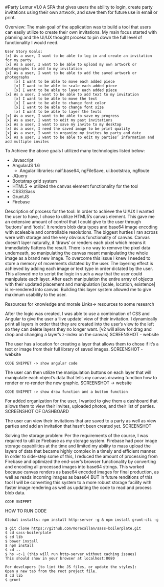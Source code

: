 #Party Lemur v1.0
A SPA that gives users the ability to login, create party invitations using their own artwork, and save them for future use in email or print.

Overview:
The main goal of the application was to build a tool that users can easily utilize to create their own invitations.  My main focus started with planning and the UI/UX thought process to pin down the full level of functionality I would need.  

```
User Story Goals:
[x] As a user, I want to be able to log in and create an invitation for my party
[x] As a user, I want to be able to upload my own artwork or photographs to add to my invitation
[x] As a user, I want to be able to add the saved artwork or photographs
	[x] I want to be able to move each added piece
	[x] I want to be able to scale each added piece
	[x] I want to be able to layer each added piece
[x] As a user, I want to be able to add text to my invitation
	[x] I want to be able to move the text
	[x] I want to be able to change font color
	[x] I want to be able to change font size
	[x] I want to be able to layer the texts
[x] As a user, I want to be able to save my progress
[x] As a user, I want to edit my past invitations
[x] As a user, I want to save my invite to my desktop
[x] As a user, I need the saved image to be print quality
[x] As a user, I want to organize my invites by party and date
[x] As a user, I want to be able to edit my parties’ information and add multiple invites
```

To Achieve the above goals I utilized many technologies listed below:
- Javascript
- AngularJS 1.6
    - Angular libraries:  naif.base64, ngFileSave, ui.bootstrap, ngRoute
- JQuery
- Bootstrap grid system
- HTML5 -> utilized the canvas element functionality for the tool
- CSS3/Sass
- GruntJS
- Firebase

Description of process for the tool:
In order to achieve the UI/UX I wanted the user to have, I chose to utilize HTML5’s canvas element.  This gave me an extensive amount of control that I could give to the user through ‘buttons’ and ‘tools’.  It renders blob data types and base64 image encoding with scaleable and controllable resolutions.  The biggest hurtles I ran across were with storage and the very obvious functionality of canvas.  Canvas doesn’t layer naturally, it ‘draws’ or renders each pixel which means it immediately flattens the result.  There is no way to remove the pixel data underneath, so manipulating the canvas meant manipulating the whole image as a brand new image.  To overcome this issue I knew I needed to store a memory of movements dictated by the user.  The layering effect is achieved by adding each image or text type in order dictated by the user.  This allowed me to script the logic in such a way that the user could manipulate each layer.  After each manipulation the entire array of objects with their updated placement and manipulation [scale, location, existence] is re-rendered into canvas.  Building this layer system allowed me to give maximum usability to the user.

Resources for knowledge and morale
Links-> resources to some research

After the logic was created, I was able to use a combination of CSS and Angular to give the user a ‘live update’ view of their invitation.  I dynamically print all layers in order that they are created into the user’s view to the left so they can delete layers they no longer want.
[v2 will allow for drag and drop and changing a layer’s z-index on the canvas]
SCREENSHOT - website

The user has a location for creating a layer that allows them to chose if it’s a text or image from their full library of saved images.
SCREENSHOT - website
```
CODE SNIPPET -> show angular code
```

The user can then utilize the manipulation buttons on each layer that will manipulate each object’s data that tells my canvas drawing function how to render or re-render the new graphic.
SCREENSHOT -> website
```
CODE SNIPPET -> show draw function and a button function
```

For added organization for the user, I wanted to give them a dashboard that allows them to view their invites, uploaded photos, and their list of parties.
SCREENSHOT OF DASHBOARD

The user can view their invitations that are saved to a party as well as view parties and add an invitation that hasn’t been created yet.
SCREENSHOT

Solving the storage problem:
Per the requirements of the course, I was required to utilize Firebase as my storage system.  Firebase had poor image storage capabilities at the time and limited my ability to mass upload the layers of data that became highly complex in a timely and efficient manner.  In order to side-step some of this, I reduced the amount of processing from Firebase and optimized the end-user’s browser functionality by converting and encoding all processed images into base64 strings.  This worked because canvas renders as base64 encoded images for final production, as well as reads incoming images as base64 BUT in future renditions of this tool I will be converting this system to a more robust storage facility with faster image rendering as well as updating the code to read and process blob data.
```
CODE SNIPPET
```

HOW TO RUN CODE
```
Global installs: npm install http-server -g & npm install grunt-cli -g

$ git clone https://github.com/morecallan/sass-boilerplate.git
$ cd sass-boilerplate
$ cd lib
$ bower install
$ npm install
$ cd ..
$ hs -c-1 (this will run http-server without caching issues)
This should show in your browser at localhost:8080

For developers [to lint the JS files, or update the styles]:
Open a new tab from the root project file.
$ cd lib
$ grunt

```

